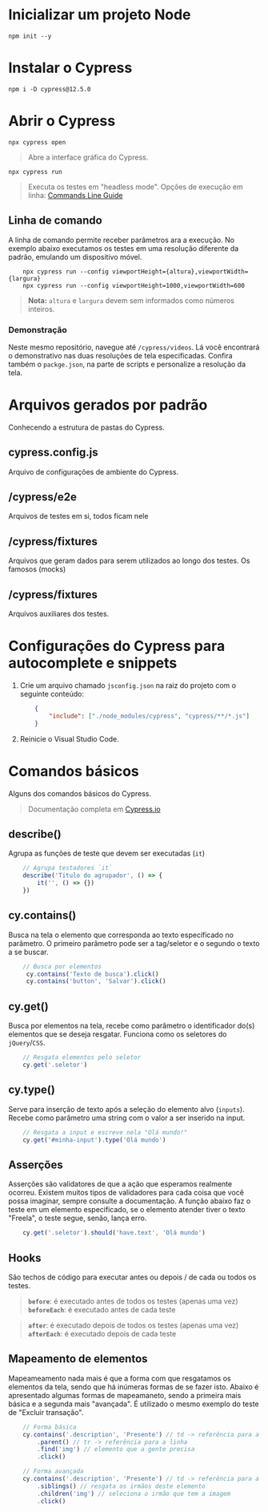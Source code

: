 # Inicializar um projeto Node
    npm init --y
 
# Instalar o Cypress
    npm i -D cypress@12.5.0


# Abrir o Cypress

    npx cypress open 
    
> Abre a interface gráfica do Cypress.
    
    npx cypress run 
    
> Executa os testes em "headless mode". Opções de execução em linha: <a href="https://docs.cypress.io/guides/guides/command-line#How-to-run-commands" target="_blank">Commands Line Guide</a>

## Linha de comando
A linha de comando permite receber parâmetros ara a execução.
No exemplo abaixo executamos os testes em uma resolução diferente da padrão, emulando um dispositivo móvel.

``` 
    npx cypress run --config viewportHeight={altura},viewportWidth={largura}
    npx cypress run --config viewportHeight=1000,viewportWidth=600
```
> **Nota:** `altura` e `largura` devem sem informados como números inteiros.

### Demonstração 
Neste mesmo repositório, navegue até `/cypress/videos`. Lá você encontrará o demonstrativo nas duas resoluções de tela especificadas. Confira também o `packge.json`, na parte de scripts e personalize a resolução da tela.


# Arquivos gerados por padrão
Conhecendo a estrutura de pastas do Cypress.

## cypress.config.js
Arquivo de configurações de ambiente do Cypress.

## /cypress/e2e
Arquivos de testes em si, todos ficam nele

## /cypress/fixtures
Arquivos que geram dados para serem utilizados ao longo dos testes. Os famosos (mocks)

## /cypress/fixtures
Arquivos auxiliares dos testes.

# Configurações do Cypress para autocomplete e snippets
1. Crie um arquivo chamado `jsconfig.json` na raiz do projeto com o seguinte conteúdo:

    ``` json
        {
            "include": ["./node_modules/cypress", "cypress/**/*.js"]
        }
    ```
2. Reinicie o Visual Studio Code.

# Comandos básicos
Alguns dos comandos básicos do Cypress.
> Documentação completa em <a href="https://docs.cypress.io/" target="_blank">Cypress.io</a>

## describe()
Agrupa as funções de teste que devem ser executadas (`it`)

``` javascript
    // Agrupa testadores `it`
    describe('Titulo do agrupador', () => {
        it('', () => {})
    })
```

## cy.contains()
Busca na tela o elemento que corresponda ao texto específicado no parâmetro.
O primeiro parâmetro pode ser a tag/seletor e o segundo o texto a se buscar.

``` javascript
    // Busca por elementos 
     cy.contains('Texto de busca').click()
     cy.contains('button', 'Salvar').click()

```

## cy.get()
Busca por elementos na tela, recebe como parâmetro o identificador do(s) elementos que se deseja resgatar. Funciona como os seletores do `jQuery`/`CSS`.

``` javascript
    // Resgata elementos pelo seletor
    cy.get('.seletor')
```

## cy.type()
Serve para inserção de texto após a seleção do elemento alvo (`inputs`). Recebe como parâmetro uma string com o valor a ser inserido na input.

``` javascript
    // Resgata a input e escreve nela "Olá mundo!"
    cy.get('#minha-input').type('Olá mundo')
```

## Asserções
Asserções são validatores de que a ação que esperamos realmente ocorreu.
Existem muitos tipos de validadores para cada coisa que você possa imaginar, sempre consulte a documentação.
A função abaixo faz o teste em um elemento especificado, se o elemento atender tiver o texto "Freela", o teste segue, senão, lança erro.
``` javascript
    cy.get('.seletor').should('have.text', 'Olá mundo')
```

## Hooks
São techos de código para executar antes ou depois / de cada ou todos os testes.

> **`before`**: é executado antes de todos os testes (apenas uma vez)
> **`beforeEach`**: é executado antes de cada teste 

> **`after`**: é executado depois de todos os testes (apenas uma vez)
> **`afterEach`**: é executado depois de cada teste

## Mapeamento de elementos
Mapeameamento nada mais é que a forma com que resgatamos os elementos da tela, sendo que há inúmeras formas de se fazer isto. Abaixo é apresentado algumas formas de mapeamaneto, sendo a primeira mais básica e a segunda mais "avançada". É utilizado o mesmo exemplo do teste de "Excluir transação".

``` javascript
    // Forma básica
    cy.contains('.description', 'Presente') // td -> referência para a coluna
        .parent() // tr -> referência para a linha
        .find('img') // elemento que a gente precisa
        .click()

    // Forma avançada
    cy.contains('.description', 'Presente') // td -> referência para a coluna
        .siblings() // resgata os irmãos deste elemento
        .children('img') // seleciona o irmão que tem a imagem
        .click()
```
